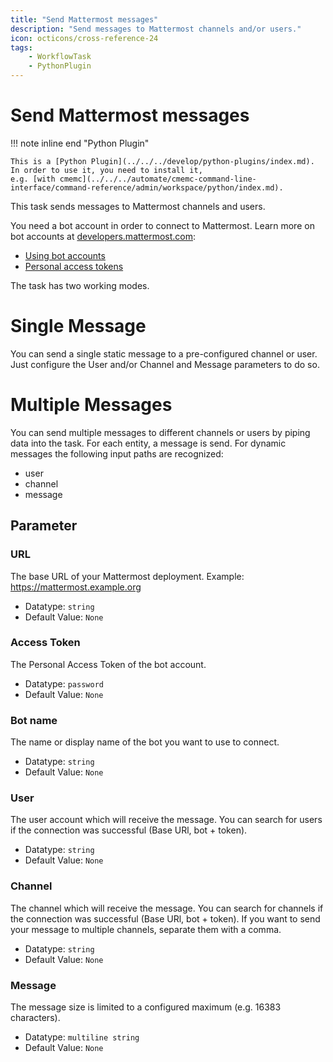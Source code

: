 ```yaml
---
title: "Send Mattermost messages"
description: "Send messages to Mattermost channels and/or users."
icon: octicons/cross-reference-24
tags: 
    - WorkflowTask
    - PythonPlugin
---
```

# Send Mattermost messages
<!-- This file was generated - DO NOT CHANGE IT MANUALLY -->

!!! note inline end "Python Plugin"

    This is a [Python Plugin](../../../develop/python-plugins/index.md).
    In order to use it, you need to install it,
    e.g. [with cmemc](../../../automate/cmemc-command-line-interface/command-reference/admin/workspace/python/index.md).

This task sends messages to Mattermost channels and users.

You need a bot account in order to connect to Mattermost.
Learn more on bot accounts at
[developers.mattermost.com](https://developers.mattermost.com):

- [Using bot accounts](https://developers.mattermost.com/integrate/reference/bot-accounts/)
- [Personal access tokens](https://developers.mattermost.com/integrate/reference/personal-access-token/)

The task has two working modes.

# Single Message

You can send a single static message to a pre-configured channel or user.
Just configure the User and/or Channel and Message parameters to do so.

# Multiple Messages

You can send multiple messages to different channels or users by piping data into
the task. For each entity, a message is send. For dynamic messages the following
input paths are recognized:

- user
- channel
- message


## Parameter

### URL

The base URL of your Mattermost deployment. Example: https://mattermost.example.org

- Datatype: `string`
- Default Value: `None`



### Access Token

The Personal Access Token of the bot account.

- Datatype: `password`
- Default Value: `None`



### Bot name

The name or display name of the bot you want to use to connect.

- Datatype: `string`
- Default Value: `None`



### User

The user account which will receive the message. You can search for users if the connection was successful (Base URl, bot + token).

- Datatype: `string`
- Default Value: `None`



### Channel

The channel which will receive the message. You can search for channels if the connection was successful (Base URl, bot + token). If you want to send your message to multiple channels, separate them with a comma.

- Datatype: `string`
- Default Value: `None`



### Message

The message size is limited to a configured maximum (e.g. 16383 characters).

- Datatype: `multiline string`
- Default Value: `None`



